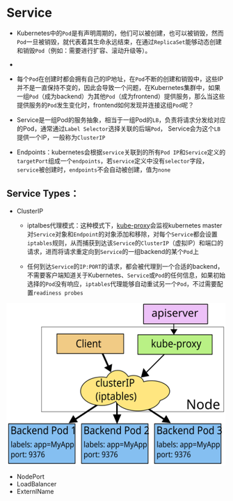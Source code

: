 # Service

* Kubernetes中的`Pod`是有声明周期的，他们可以被创建，也可以被销毁，然而`Pod`一旦被销毁，就代表着其生命永远结束，在通过`ReplicaSet`能够动态创建和销毁`Pod`（例如：需要进行扩容、滚动升级等）。
* 
* 每个`Pod`在创建时都会拥有自己的IP地址，在`Pod`不断的创建和销毁中，这些IP并不是一直保持不变的，因此会导致一个问题，在Kubernetes集群中，如果一组`Pod`（成为backend）为其他`Pod`（成为frontend）提供服务，那么当这些提供服务的`Pod`发生变化时，frontend如何发现并连接这组`Pod`呢？

* Service是一组Pod的服务抽象，相当于一组Pod的`LB`，负责将请求分发给对应的Pod，通常通过`Label Selector`选择关联的后端`Pod`， Service会为这个`LB`提供一个IP，一般称为`ClusterIP`

* Endpoints：kubernetes会根据`service`关联到的所有`Pod IP`和`Service`定义的`targetPort`组成一个`endpoints`，若`service`定义中没有`selector`字段，`service`被创建时，`endpoints`不会自动被创建，值为`none`

## Service Types：
* ClusterIP
	* iptalbes代理模式：这种模式下，[kube-proxy](./kube-proxy.md)会监视kubernetes master对`Service`对象和`Endpoint`的对象添加和移除，对每个`Service`都会设置`iptables`规则，从而捕获到达该`Service`的`ClusterIP`（虚拟IP）和端口的请求，进而将请求重定向到`Service`的一组backend的某个`Pod`上

	* 任何到达`Service`的`IP:PORT`的请求，都会被代理到一个合适的backend，不需要客户端知道关于Kubernetes、`Service`或`Pod`的任何信息，如果初始选择的`Pod`没有响应，`iptables`代理能够自动重试另一个`Pod`，不过需要配置`readiness probes`

![services-iptables-overview](./services-iptables-overview.svg)

* NodePort
* LoadBalancer
* ExternlName